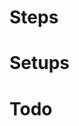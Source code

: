 # Steps

<!-- nodejs -->

# Setups

<!-- npx create-react-app imdb -->
<!-- cd imdb -->
<!-- npm start -->

# Todo

<!-- Main Page -->
<!-- navbar -->
<!-- banner -->
<!-- Trending Movies -->
<!-- Pagination -->